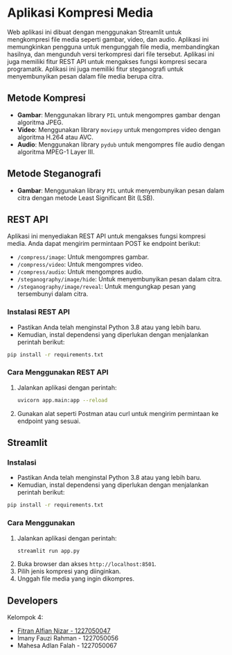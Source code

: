 # Aplikasi Kompresi Media
Web aplikasi ini dibuat dengan menggunakan Streamlit untuk mengkompresi file media seperti gambar, video, dan audio. Aplikasi ini memungkinkan pengguna untuk mengunggah file media, membandingkan hasilnya, dan mengunduh versi terkompresi dari file tersebut. Aplikasi ini juga memiliki fitur REST API untuk mengakses fungsi kompresi secara programatik. Aplikasi ini juga memiliki fitur steganografi untuk menyembunyikan pesan dalam file media berupa citra.

## Metode Kompresi
- **Gambar**: Menggunakan library `PIL` untuk mengompres gambar dengan algoritma JPEG.
- **Video**: Menggunakan library `moviepy` untuk mengompres video dengan algoritma H.264 atau AVC.
- **Audio**: Menggunakan library `pydub` untuk mengompres file audio dengan algoritma MPEG-1 Layer III.

## Metode Steganografi
- **Gambar**: Menggunakan library `PIL` untuk menyembunyikan pesan dalam citra dengan metode Least Significant Bit (LSB).

## REST API
Aplikasi ini menyediakan REST API untuk mengakses fungsi kompresi media. Anda dapat mengirim permintaan POST ke endpoint berikut:
- `/compress/image`: Untuk mengompres gambar.
- `/compress/video`: Untuk mengompres video.
- `/compress/audio`: Untuk mengompres audio.
- `/steganography/image/hide`: Untuk menyembunyikan pesan dalam citra.
- `/steganography/image/reveal`: Untuk mengungkap pesan yang tersembunyi dalam citra.

### Instalasi REST API
- Pastikan Anda telah menginstal Python 3.8 atau yang lebih baru.
- Kemudian, instal dependensi yang diperlukan dengan menjalankan perintah berikut:
```bash
pip install -r requirements.txt
```
### Cara Menggunakan REST API
1. Jalankan aplikasi dengan perintah:
   ```bash
   uvicorn app.main:app --reload
   ```
2. Gunakan alat seperti Postman atau curl untuk mengirim permintaan ke endpoint yang sesuai.


## Streamlit
### Instalasi
- Pastikan Anda telah menginstal Python 3.8 atau yang lebih baru. 
- Kemudian, instal dependensi yang diperlukan dengan menjalankan perintah berikut:
```bash
pip install -r requirements.txt
```

### Cara Menggunakan
1. Jalankan aplikasi dengan perintah:
   ```bash
   streamlit run app.py
   ```
2. Buka browser dan akses `http://localhost:8501`.
3. Pilih jenis kompresi yang diinginkan.
4. Unggah file media yang ingin dikompres.

## Developers
Kelompok 4:
- [Fitran Alfian Nizar - 1227050047](https://www.linkedin.com/in/fitran-alfian-nizar-100893135/)
- Imany Fauzi Rahman - 1227050056
- Mahesa Adlan Falah - 1227050067